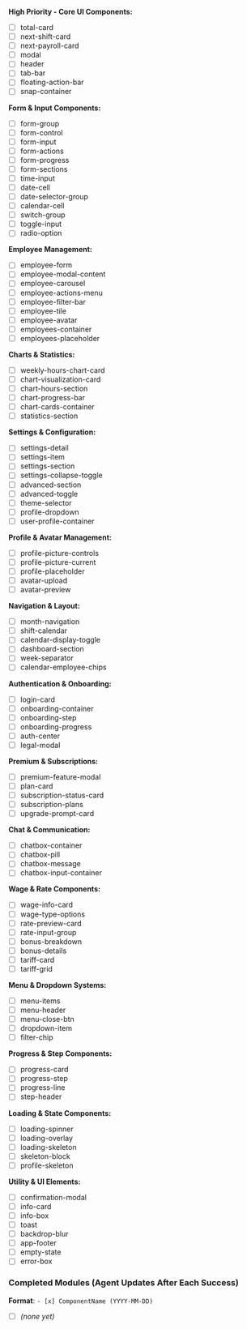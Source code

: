 **High Priority - Core UI Components:**
- [ ] total-card
- [ ] next-shift-card  
- [ ] next-payroll-card
- [ ] modal
- [ ] header
- [ ] tab-bar
- [ ] floating-action-bar
- [ ] snap-container

**Form & Input Components:**
- [ ] form-group
- [ ] form-control
- [ ] form-input
- [ ] form-actions
- [ ] form-progress
- [ ] form-sections
- [ ] time-input
- [ ] date-cell
- [ ] date-selector-group
- [ ] calendar-cell
- [ ] switch-group
- [ ] toggle-input
- [ ] radio-option

**Employee Management:**
- [ ] employee-form
- [ ] employee-modal-content
- [ ] employee-carousel
- [ ] employee-actions-menu
- [ ] employee-filter-bar
- [ ] employee-tile
- [ ] employee-avatar
- [ ] employees-container
- [ ] employees-placeholder

**Charts & Statistics:**
- [ ] weekly-hours-chart-card
- [ ] chart-visualization-card
- [ ] chart-hours-section
- [ ] chart-progress-bar
- [ ] chart-cards-container
- [ ] statistics-section

**Settings & Configuration:**
- [ ] settings-detail
- [ ] settings-item
- [ ] settings-section
- [ ] settings-collapse-toggle
- [ ] advanced-section
- [ ] advanced-toggle
- [ ] theme-selector
- [ ] profile-dropdown
- [ ] user-profile-container

**Profile & Avatar Management:**
- [ ] profile-picture-controls
- [ ] profile-picture-current
- [ ] profile-placeholder
- [ ] avatar-upload
- [ ] avatar-preview

**Navigation & Layout:**
- [ ] month-navigation
- [ ] shift-calendar
- [ ] calendar-display-toggle
- [ ] dashboard-section
- [ ] week-separator
- [ ] calendar-employee-chips

**Authentication & Onboarding:**
- [ ] login-card
- [ ] onboarding-container
- [ ] onboarding-step
- [ ] onboarding-progress
- [ ] auth-center
- [ ] legal-modal

**Premium & Subscriptions:**
- [ ] premium-feature-modal
- [ ] plan-card
- [ ] subscription-status-card
- [ ] subscription-plans
- [ ] upgrade-prompt-card

**Chat & Communication:**
- [ ] chatbox-container
- [ ] chatbox-pill
- [ ] chatbox-message
- [ ] chatbox-input-container

**Wage & Rate Components:**
- [ ] wage-info-card
- [ ] wage-type-options
- [ ] rate-preview-card
- [ ] rate-input-group
- [ ] bonus-breakdown
- [ ] bonus-details
- [ ] tariff-card
- [ ] tariff-grid

**Menu & Dropdown Systems:**
- [ ] menu-items
- [ ] menu-header
- [ ] menu-close-btn
- [ ] dropdown-item
- [ ] filter-chip

**Progress & Step Components:**
- [ ] progress-card
- [ ] progress-step
- [ ] progress-line
- [ ] step-header

**Loading & State Components:**
- [ ] loading-spinner
- [ ] loading-overlay
- [ ] loading-skeleton
- [ ] skeleton-block
- [ ] profile-skeleton

**Utility & UI Elements:**
- [ ] confirmation-modal
- [ ] info-card
- [ ] info-box
- [ ] toast
- [ ] backdrop-blur
- [ ] app-footer
- [ ] empty-state
- [ ] error-box

### Completed Modules (Agent Updates After Each Success)
**Format**: `- [x] ComponentName (YYYY-MM-DD)`

- [ ] _(none yet)_


